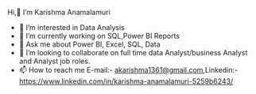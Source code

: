  Hi,👋 I’m Karishma Anamalamuri
- 👀 I’m interested in Data Analysis
- 📒 I’m currently working on SQL,Power BI Reports
- 💬 Ask me about Power BI, Excel, SQL, Data
- 💞️ I’m looking to collaborate on full time data Analyst/business Analyst and Analyst job roles.
- 📫 How to reach me E-mail:- akarishma1361@gmail.com,Linkedin:-https://www.linkedin.com/in/karishma-anamalamuri-5259b6243/
  

<!---
karishma1361/karishma1361 is a ✨ special ✨ repository because its `README.md` (this file) appears on your GitHub profile.
You can click the Preview link to take a look at your changes.
--->

